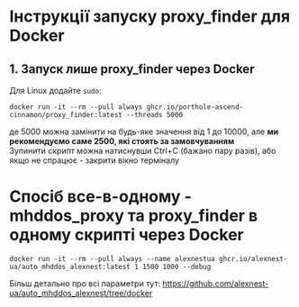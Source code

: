 # Інструкції запуску proxy_finder для Docker

## 1. Запуск лише proxy_finder через Docker
Для Linux додайте `sudo`:  
```shell
docker run -it --rm --pull always ghcr.io/porthole-ascend-cinnamon/proxy_finder:latest --threads 5000
```

де 5000 можна замінити на будь-яке значення від 1 до 10000, але **ми рекомендуємо саме 2500, які стоять за замовчуванням**  
Зупинити скрипт можна натиснувши Ctrl+C (бажано пару разів), або якщо не спрацює - закрити вікно терміналу  

# Спосіб все-в-одному - mhddos_proxy та proxy_finder в одному скрипті через Docker
```shell
docker run -it --rm --pull always --name alexnestua ghcr.io/alexnest-ua/auto_mhddos_alexnest:latest 1 1500 1000 --debug
```
Більш детально про всі параметри тут: https://github.com/alexnest-ua/auto_mhddos_alexnest/tree/docker
